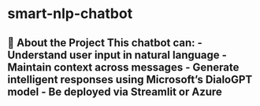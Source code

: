 # smart-nlp-chatbot
## 🧠 About the Project  This chatbot can: - Understand user input in natural language - Maintain context across messages - Generate intelligent responses using Microsoft’s DialoGPT model - Be deployed via Streamlit or Azure
